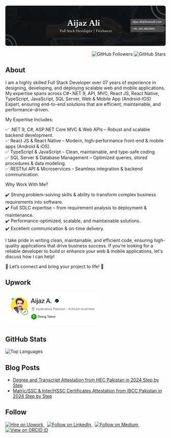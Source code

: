 ![Header](https://github.com/aijazbinqasim/aijazbinqasim/blob/main/final.png?raw=true)

<p align="right">
  <img src="https://img.shields.io/github/followers/aijazbinqasim?label=Follow&style=social" alt="GitHub Followers" />
  <img src="https://img.shields.io/github/stars/aijazbinqasim?label=Stars" alt="GitHub Stars" />
</p>

## About

<p>I am a highly skilled Full Stack Developer over 07 years of experience in designing, developing, and deploying scalable web and mobile applications. My expertise spans across C#-.NET 9, API, MVC, React JS, React Native, TypeScript, JavaScript, SQL Server, Web & Mobile App (Android-IOS) Expert, ensuring end-to-end solutions that are efficient, maintainable, and performance-driven.</p>

My Expertise Includes:<br/>

✅ .NET 9, C#, ASP.NET Core MVC & Web APIs – Robust and scalable backend development. <br/>
✅ React JS & React Native – Modern, high-performance front-end & mobile apps (Android & iOS).<br/>
✅ TypeScript & JavaScript – Clean, maintainable, and type-safe coding.<br/>
✅ SQL Server & Database Management – Optimized queries, stored procedures & data modeling.<br/>
✅ RESTful API & Microservices – Seamless integration & backend communication.<br/>

Why Work With Me?<br/>

✔️ Strong problem-solving skills & ability to transform complex business requirements into software.<br/>
✔️ Full SDLC expertise – from requirement analysis to deployment & maintenance.<br/>
✔️ Performance-optimized, scalable, and maintainable solutions.<br/>
✔️ Excellent communication & on-time delivery.<br/>

<p>I take pride in writing clean, maintainable, and efficient code, ensuring high-quality applications that drive business success. If you're looking for a reliable developer to build or enhance your web & mobile applications, let's discuss how I can help!</p>

📩 Let’s connect and bring your project to life! 🚀

  ## Upwork
  <p align="left">
    <img src="https://github.com/aijazbinqasim/aijazbinqasim/blob/main/up-badge.png?raw=true" alt="Upwork Badge" width="300" />
  </p>

  ## GitHub Stats
 <p align="left">
   <img src="https://github-readme-stats.vercel.app/api/top-langs/?username=aijazbinqasim&layout=compact&theme=highcontrast" alt="Top Languages" />
 </p>

## Blog Posts
<!-- BLOG-POST-LIST:START -->
- [Degree and Transcript Attestation from HEC Pakistan in 2024 Step by Step](https://medium.com/@aijazwrites/degree-and-transcript-attestation-from-hec-pakistan-in-2024-step-by-step-fe42ffc7d654?source=rss-76e2edb5216a------2)
- [Matric/SSC &amp; Inter/HSSC Certificates Attestation from IBCC Pakistan in 2024 Step by Step](https://medium.com/@aijazwrites/matric-ssc-and-inter-hssc-certificates-attestation-from-ibcc-pakistan-in-2024-step-by-step-607278243c6d?source=rss-76e2edb5216a------2)
<!-- BLOG-POST-LIST:END -->

## Follow
<p align="left">
  <a href="https://www.upwork.com/freelancers/~01943fc50d07040467?mp_source=share" title="Hire on Upwork">
    <img src="https://img.shields.io/badge/UpWork-6FDA44?style=for-the-badge&logo=Upwork&logoColor=white" alt="Hire on Upwork"/>
</a>&nbsp;
<a href="https://www.linkedin.com/comm/mynetwork/discovery-see-all?usecase=PEOPLE_FOLLOWS&followMember=aijazbinqasim" title="Follow on LinkedIn">
   <img src="https://img.shields.io/badge/LinkedIn-0077B5?style=for-the-badge&logo=linkedin&logoColor=white" alt="Follow on LinkedIn"/>
</a>&nbsp;
<a href="https://medium.com/@aijazwrites/" title="Follow on Medium">
  <img src="https://img.shields.io/badge/Medium-12100E?style=for-the-badge&logo=medium&logoColor=white" alt="Follow on Medium" />
</a>&nbsp;
  <a
     id="cy-effective-orcid-url"
     class="underline"
     title="View on ORCID iD"
     href="https://orcid.org/0009-0005-4690-6187"
     target="orcid.widget"
     rel="me noopener noreferrer">
     <img
        src="https://img.shields.io/badge/orcid-A6CE39?style=for-the-badge&logo=orcid&logoColor=white" alt="View on ORCID iD"/>
    </a>
</p>
